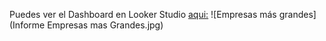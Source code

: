 Puedes ver el Dashboard en Looker Studio [aqui:](https://lookerstudio.google.com/s/hnkC1O1JAa0)
![Empresas más grandes](Informe Empresas mas Grandes.jpg)
